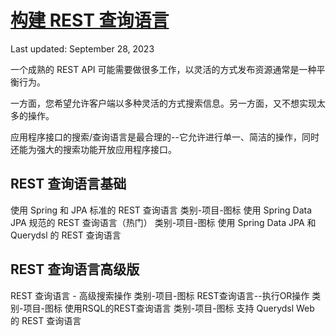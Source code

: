 # [构建 REST 查询语言](https://www.baeldung.com/spring-rest-api-query-search-language-tutorial)

Last updated: September 28, 2023

一个成熟的 REST API 可能需要做很多工作，以灵活的方式发布资源通常是一种平衡行为。

一方面，您希望允许客户端以多种灵活的方式搜索信息。另一方面，又不想实现太多的操作。

应用程序接口的搜索/查询语言是最合理的--它允许进行单一、简洁的操作，同时还能为强大的搜索功能开放应用程序接口。

## REST 查询语言基础

使用 Spring 和 JPA 标准的 REST 查询语言
类别-项目-图标
使用 Spring Data JPA 规范的 REST 查询语言（热门）
类别-项目-图标
使用 Spring Data JPA 和 Querydsl 的 REST 查询语言

## REST 查询语言高级版

REST 查询语言 - 高级搜索操作
类别-项目-图标
REST查询语言--执行OR操作
类别-项目-图标
使用RSQL的REST查询语言
类别-项目-图标
支持 Querydsl Web 的 REST 查询语言